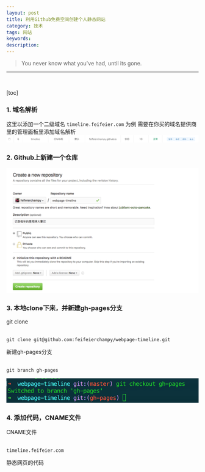 ```yaml
---
layout: post
title: 利用Github免费空间创建个人静态网站
category: 技术
tags: 网站
keywords: 
description: 
--- 
```

  
>You never know what you've had, until its gone.                                                           
---
﻿

[toc]


### 1. 域名解析

这里以添加一个二级域名 `timeline.feifeier.com` 为例
需要在你买的域名提供商里的管理面板里添加域名解析
![1](/images/2018082801.png)




### 2. Github上新建一个仓库

![2](/images/2018082802.png)




### 3. 本地clone下来，并新建gh-pages分支

git clone

```

git clone git@github.com:feifeierchampy/webpage-timeline.git

```



新建gh-pages分支

```

git branch gh-pages

```

![3](/images/2018082803.png)




### 4. 添加代码，CNAME文件

CNAME文件

```

timeline.feifeier.com

```

静态网页的代码



















